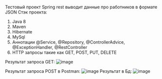 Тестовый проект Spring rest выводит данные про работников в формате JSON
Стэк проекта: 
1) Java 8
2) Maven
3) Hibernate
4) MySql
5) Аннотации @Service, @Repository, @ControllerAdvice, @ExceptionHandler, @RestController
6) HTTP запросы такие как GET, POST, PUT, DELETE

Результат запроса GET: ![image](https://github.com/user-attachments/assets/3e6cc32f-104d-46ab-b2e7-4fa19236ec21)

Результат запроса POST в Postman: ![image](https://github.com/user-attachments/assets/1ba203a5-f36f-4312-98cc-822f06276a9d)
Результат в Бд: ![image](https://github.com/user-attachments/assets/c8f5889d-66c7-40bd-94b4-55c48cf05471)



